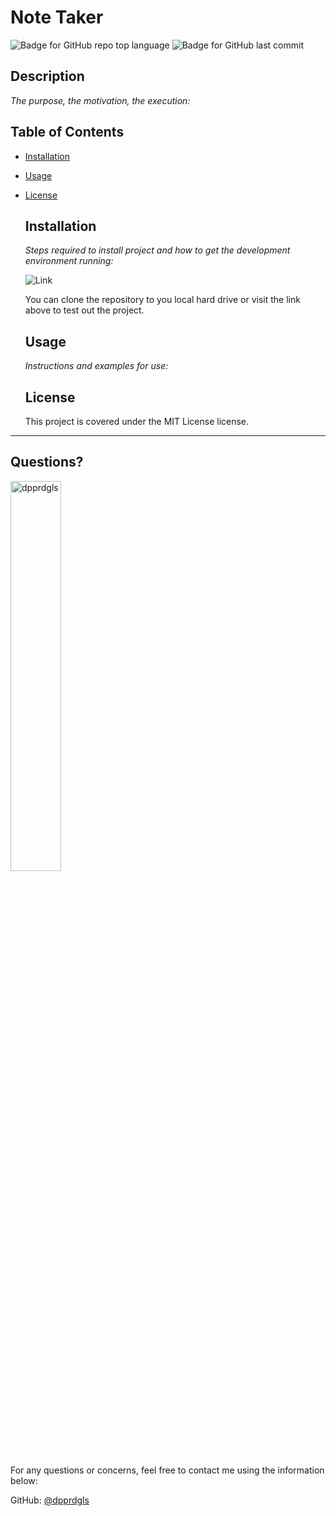 # Note Taker

  
  ![Badge for GitHub repo top language](https://img.shields.io/github/languages/top/dpprdgls/Employee-Tracker?style=flat&logo=appveyor) ![Badge for GitHub last commit](https://img.shields.io/github/last-commit/dpprdgls/Employee-Tracker?style=flat&logo=appveyor)
  

  ## Description

  *The purpose, the motivation, the execution:*



  ## Table of Contents
  * [Installation](#installation)
  * [Usage](#usage)
  * [License](#license)
    
    ## Installation
    
    *Steps required to install project and how to get the development environment running:*
    
    ![Link](https://note-taker-app-cd-5f2cc183933b.herokuapp.com/)

    You can clone the repository to you local hard drive or visit the link above to test out the project.
    
    ## Usage




    *Instructions and examples for use:*
    
 
    
    ## License
    
    This project is covered under the MIT License license.
  ---

  ## Questions? 

  <img src="https://avatars.githubusercontent.com/u/74167696?v=4" alt="dpprdgls" width="40%" />

  For any questions or concerns, feel free to contact me using the information below:
  
  GitHub: [@dpprdgls](https://api.github.com/users/dpprdgls)

  